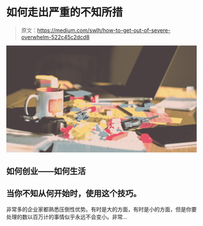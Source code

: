 # 如何走出严重的不知所措

> 原文：<https://medium.com/swlh/how-to-get-out-of-severe-overwhelm-522c45c2dcd8>

![](img/f540dae0f8bbc06dcb64e05110d15737.png)

## 如何创业——如何生活

## 当你不知从何开始时，使用这个技巧。

非常多的企业家都熟悉压倒性优势。有时是大的方面，有时是小的方面，但是你要处理的数以百万计的事情似乎永远不会变小。非常…